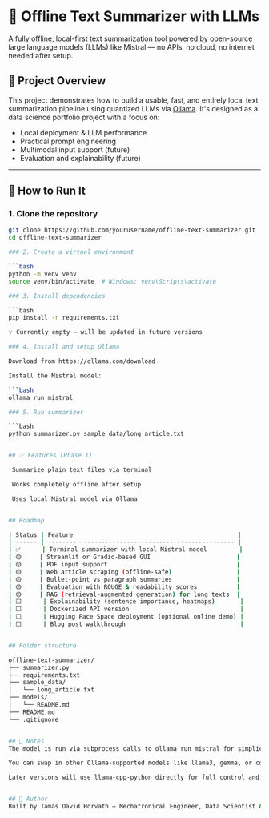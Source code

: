 # 📝 Offline Text Summarizer with LLMs

A fully offline, local-first text summarization tool powered by open-source large language models (LLMs) like Mistral — no APIs, no cloud, no internet needed after setup.

## 🚀 Project Overview

This project demonstrates how to build a usable, fast, and entirely local text summarization pipeline using quantized LLMs via [Ollama](https://ollama.com/). It's designed as a data science portfolio project with a focus on:

- Local deployment & LLM performance
- Practical prompt engineering
- Multimodal input support (future)
- Evaluation and explainability (future)

---

## 🔧 How to Run It

### 1. Clone the repository

```bash
git clone https://github.com/yourusername/offline-text-summarizer.git
cd offline-text-summarizer

### 2. Create a virtual environment

```bash
python -m venv venv
source venv/bin/activate  # Windows: venv\Scripts\activate

### 3. Install dependencies

```bash
pip install -r requirements.txt

💡 Currently empty — will be updated in future versions

### 4. Install and setup Ollama

Download from https://ollama.com/download

Install the Mistral model:

```bash
ollama run mistral

### 5. Run summarizer

```bash
python summarizer.py sample_data/long_article.txt


## ✅ Features (Phase 1)

 Summarize plain text files via terminal

 Works completely offline after setup

 Uses local Mistral model via Ollama


## Roadmap

| Status | Feature                                              |
| ------ | ---------------------------------------------------- |
| ✅      | Terminal summarizer with local Mistral model         |
| 🟡     | Streamlit or Gradio-based GUI                        |
| 🟡     | PDF input support                                    |
| 🟡     | Web article scraping (offline-safe)                  |
| 🟡     | Bullet-point vs paragraph summaries                  |
| 🟡     | Evaluation with ROUGE & readability scores           |
| 🟡     | RAG (retrieval-augmented generation) for long texts  |
| ⬜      | Explainability (sentence importance, heatmaps)       |
| ⬜      | Dockerized API version                               |
| ⬜      | Hugging Face Space deployment (optional online demo) |
| ⬜      | Blog post walkthrough                                |


## Folder structure

offline-text-summarizer/
├── summarizer.py
├── requirements.txt
├── sample_data/
│   └── long_article.txt
├── models/
│   └── README.md
├── README.md
└── .gitignore


## 🧠 Notes
The model is run via subprocess calls to ollama run mistral for simplicity.

You can swap in other Ollama-supported models like llama3, gemma, or codellama.

Later versions will use llama-cpp-python directly for full control and speed.


## 👤 Author
Built by Tamas David Horvath — Mechatronical Engineer, Data Scientist & LLM Enthusiast
